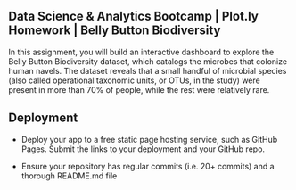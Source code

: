 ## Data Science & Analytics Bootcamp | Plot.ly Homework | Belly Button Biodiversity

In this assignment, you will build an interactive dashboard to explore the Belly Button Biodiversity dataset, which catalogs the microbes that colonize human navels.
The dataset reveals that a small handful of microbial species (also called operational taxonomic units, or OTUs, in the study) were present in more than 70% of people, while the rest were relatively rare.


## Deployment

* Deploy your app to a free static page hosting service, such as GitHub Pages. Submit the links to your deployment and your GitHub repo.


* Ensure your repository has regular commits (i.e. 20+ commits) and a thorough README.md file
